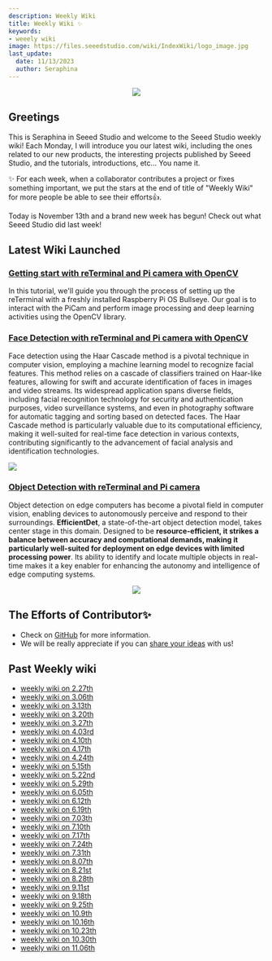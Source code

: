 ```yaml
---
description: Weekly Wiki
title: Weekly Wiki ✨
keywords:
- weeely wiki
image: https://files.seeedstudio.com/wiki/IndexWiki/logo_image.jpg
last_update:
  date: 11/13/2023
  author: Seraphina
---
```


<div align="center"><img width={1000} src="https://files.seeedstudio.com/wiki/IndexWiki/logo.png" /></div>

## Greetings

This is Seraphina in Seeed Studio and welcome to the Seeed Studio weekly wiki! Each Monday, I will introduce you our latest wiki, including the ones related to our new products, the interesting projects published by Seeed Studio, and the tutorials, introductions, etc... You name it.

✨ For each week, when a collaborator contributes a project or fixes something important, we put the stars at the end of title of "Weekly Wiki" for more people be able to see their efforts👍.

Today is November 13th and a brand new week has begun! Check out what Seeed Studio did last week!

## Latest Wiki Launched

### [Getting start with reTerminal and Pi camera with OpenCV](https://wiki.seeedstudio.com/reTerminal_DM_opencv/)

In this tutorial, we'll guide you through the process of setting up the reTerminal with a freshly installed Raspberry Pi OS Bullseye. Our goal is to interact with the PiCam and perform image processing and deep learning activities using the OpenCV library.



### [Face Detection with reTerminal and Pi camera with OpenCV](https://wiki.seeedstudio.com/reTerminal_DM_Face_detection/)

Face detection using the Haar Cascade method is a pivotal technique in computer vision, employing a machine learning model to recognize facial features. This method relies on a cascade of classifiers trained on Haar-like features, allowing for swift and accurate identification of faces in images and video streams. Its widespread application spans diverse fields, including facial recognition technology for security and authentication purposes, video surveillance systems, and even in photography software for automatic tagging and sorting based on detected faces. The Haar Cascade method is particularly valuable due to its computational efficiency, making it well-suited for real-time face detection in various contexts, contributing significantly to the advancement of facial analysis and identification technologies.

<div style={{textAlign:'center'}}><img src="https://files.seeedstudio.com/wiki/ReTerminal/opencv/facedetection.gif" style={{width:800, height:'auto'}}/></div>


### [Object Detection with reTerminal and Pi camera](https://wiki.seeedstudio.com/reTerminal_DM_Object_detection/)



Object detection on edge computers has become a pivotal field in computer vision, enabling devices to autonomously perceive and respond to their surroundings. **EfficientDet**, a state-of-the-art object detection model, takes center stage in this domain. Designed to be **resource-efficient, it strikes a balance between accuracy and computational demands, making it particularly well-suited for deployment on edge devices with limited processing power**.  Its ability to identify and locate multiple objects in real-time makes it a key enabler for enhancing the autonomy and intelligence of edge computing systems.


<center><img width={1000} src="https://files.seeedstudio.com/wiki/ReTerminal/opencv/objectdetection2.gif" /></center>



<!--## Existed Wiki Updated

### [SenseCAP T1000 Tracker FAQ - Integration](https://wiki.seeedstudio.com/faq_for_SenseCAP_T1000/#integration)

We have updated some common integration options in the wiki of SenseCAP T1000 Tracker [FAQ](https://wiki.seeedstudio.com/faq_for_SenseCAP_T1000/#integration).

 ![](https://files.seeedstudio.com/wiki/SeeedStudio-XIAO-ESP32S3/img/datasheet.png)

### [Added drivers for Jetson Xavier AGX H01](https://wiki.seeedstudio.com/Jetson_Xavier_AGX_H01_Driver_Installation/#driver-required)


We provide different versions of drivers for different versions of Jetpack system, for your convenience to install. -->




## The Efforts of Contributor✨

- Check on [GitHub](https://github.com/orgs/Seeed-Studio/projects/6) for more information.
- We will be really appreciate if you can [share your ideas](https://github.com/orgs/Seeed-Studio/projects/6?pane=issue&itemId=35179519) with us! 


## Past Weekly wiki

- [weekly wiki on 2.27th](/Seeed_Elderly/weekly_wiki/wiki227)
- [weekly wiki on 3.06th](/Seeed_Elderly/weekly_wiki/wiki306)
- [weekly wiki on 3.13th](/Seeed_Elderly/weekly_wiki/wiki313)
- [weekly wiki on 3.20th](/Seeed_Elderly/weekly_wiki/wiki320)
- [weekly wiki on 3.27th](/Seeed_Elderly/weekly_wiki/wiki327)
- [weekly wiki on 4.03rd](/Seeed_Elderly/weekly_wiki/wiki403)
- [weekly wiki on 4.10th](/Seeed_Elderly/weekly_wiki/wiki410)
- [weekly wiki on 4.17th](/Seeed_Elderly/weekly_wiki/wiki417)
- [weekly wiki on 4.24th](/Seeed_Elderly/weekly_wiki/wiki424)
- [weekly wiki on 5.15th](/Seeed_Elderly/weekly_wiki/wiki515)
- [weekly wiki on 5.22nd](/Seeed_Elderly/weekly_wiki/wiki522)
- [weekly wiki on 5.29th](/Seeed_Elderly/weekly_wiki/wiki529)
- [weekly wiki on 6.05th](/Seeed_Elderly/weekly_wiki/wiki605)
- [weekly wiki on 6.12th](/Seeed_Elderly/weekly_wiki/wiki612)
- [weekly wiki on 6.19th](/Seeed_Elderly/weekly_wiki/wiki619)
- [weekly wiki on 7.03th](/Seeed_Elderly/weekly_wiki/wiki703)
- [weekly wiki on 7.10th](/Seeed_Elderly/weekly_wiki/wiki710)
- [weekly wiki on 7.17th](/Seeed_Elderly/weekly_wiki/wiki717)
- [weekly wiki on 7.24th](/Seeed_Elderly/weekly_wiki/wiki724)
- [weekly wiki on 7.31th](/Seeed_Elderly/weekly_wiki/wiki731)
- [weekly wiki on 8.07th](/Seeed_Elderly/weekly_wiki/wiki807)
- [weekly wiki on 8.21st](/Seeed_Elderly/weekly_wiki/wiki821)
- [weekly wiki on 8.28th](/Seeed_Elderly/weekly_wiki/wiki828)
- [weekly wiki on 9.11st](/Seeed_Elderly/weekly_wiki/wiki911)
- [weekly wiki on 9.18th](/Seeed_Elderly/weekly_wiki/wiki918)
- [weekly wiki on 9.25th](/Seeed_Elderly/weekly_wiki/wiki925)
- [weekly wiki on 10.9th](/Seeed_Elderly/weekly_wiki/wiki1009)
- [weekly wiki on 10.16th](/Seeed_Elderly/weekly_wiki/wiki1016)
- [weekly wiki on 10.23th](/Seeed_Elderly/weekly_wiki/wiki1023)
- [weekly wiki on 10.30th](/Seeed_Elderly/weekly_wiki/wiki1023)
- [weekly wiki on 11.06th](/Seeed_Elderly/weekly_wiki/wiki1023)